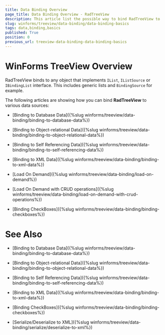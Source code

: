 ```yaml
---
title: Data Binding Overview
page_title: Data Binding Overview - RadTreeView
description: This article list the possible way to bind RadTreeView to a various data sources.
slug: winforms/treeview/data-binding/data-binding-basics
tags: data,binding,basics
published: True
position: 0
previous_url: treeview-data-binding-data-binding-basics
---
```


# WinForms TreeView Overview

RadTreeView binds to any object that implements `IList`, `IListSource` or `IBindingList` interface. This includes generic lists and `BindingSource` for example. 

The following articles are showing how you can bind __RadTreeView__ to various data sources:

* [Binding to Database Data]({%slug winforms/treeview/data-binding/binding-to-database-data%})

* [Binding to Object-relational Data]({%slug winforms/treeview/data-binding/binding-to-object-relational-data%})

* [Binding to Self Referencing Data]({%slug winforms/treeview/data-binding/binding-to-self-referencing-data%})

* [Binding to XML Data]({%slug winforms/treeview/data-binding/binding-to-xml-data%})

* [Load On Demand]({%slug winforms/treeview/data-binding/load-on-demand%})

* [Load On Demand with CRUD operations]({%slug winforms/treeview/data-binding/load-on-demand-with-crud-operations%})

* [Binding CheckBoxes]({%slug winforms/treeview/data-binding/binding-checkboxes%})



# See Also

* [Binding to Database Data]({%slug winforms/treeview/data-binding/binding-to-database-data%})

* [Binding to Object-relational Data]({%slug winforms/treeview/data-binding/binding-to-object-relational-data%})

* [Binding to Self Referencing Data]({%slug winforms/treeview/data-binding/binding-to-self-referencing-data%})

* [Binding to XML Data]({%slug winforms/treeview/data-binding/binding-to-xml-data%})

* [Binding CheckBoxes]({%slug winforms/treeview/data-binding/binding-checkboxes%})

* [Serialize/Deserialize to XML]({%slug winforms/treeview/data-binding/serialize/deserialize-to-xml%})

